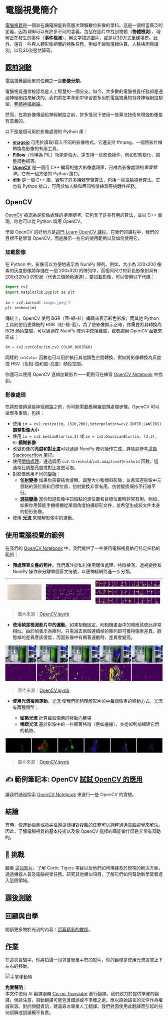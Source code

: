 <!--
CO_OP_TRANSLATOR_METADATA:
{
  "original_hash": "4bedc8e702db17260cfe824d58b6cfd4",
  "translation_date": "2025-08-24T22:00:22+00:00",
  "source_file": "lessons/4-ComputerVision/06-IntroCV/README.md",
  "language_code": "tw"
}
-->
# 電腦視覺簡介

[電腦視覺](https://wikipedia.org/wiki/Computer_vision)是一個旨在讓電腦能夠高層次理解數位影像的學科。這是一個相當廣泛的定義，因為*理解*可以有許多不同的含義，包括在圖片中找到物體（**物體檢測**）、理解正在發生的事件（**事件檢測**）、用文字描述圖片，或是以3D方式重建場景。此外，還有一些與人類影像相關的特殊任務，例如年齡和情緒估算、人臉檢測與識別，以及3D姿態估算等。

## [課前測驗](https://ff-quizzes.netlify.app/en/ai/quiz/11)

電腦視覺最簡單的任務之一是**影像分類**。

電腦視覺通常被認為是人工智慧的一個分支。如今，大多數的電腦視覺任務都是通過神經網路來解決的。我們將在本章節中學習更多用於電腦視覺的特殊神經網路類型，[卷積神經網路](../07-ConvNets/README.md)。

然而，在將影像傳遞給神經網路之前，許多情況下使用一些算法技術來增強影像是有意義的。

以下是幾個可用於影像處理的 Python 庫：

* **[imageio](https://imageio.readthedocs.io/en/stable/)** 可用於讀取/寫入不同的影像格式。它還支持 ffmpeg，一個將影片幀轉換為影像的有用工具。
* **[Pillow](https://pillow.readthedocs.io/en/stable/index.html)**（也稱為 PIL）功能更強大，還支持一些影像操作，例如形態變化、調整調色板等。
* **[OpenCV](https://opencv.org/)** 是一個用 C++ 編寫的強大影像處理庫，已成為影像處理的*事實標準*。它有一個方便的 Python 接口。
* **[dlib](http://dlib.net/)** 是一個 C++ 庫，實現了許多機器學習算法，包括一些電腦視覺算法。它也有 Python 接口，可用於如人臉和面部特徵檢測等挑戰性任務。

## OpenCV

[OpenCV](https://opencv.org/) 被認為是影像處理的*事實標準*。它包含了許多有用的算法，並以 C++ 實現。你也可以從 Python 調用 OpenCV。

學習 OpenCV 的好地方是[這門 Learn OpenCV 課程](https://learnopencv.com/getting-started-with-opencv/)。在我們的課程中，我們的目標不是學習 OpenCV，而是展示一些它的使用範例以及如何使用它。

### 加載影像

在 Python 中，影像可以方便地表示為 NumPy 陣列。例如，大小為 320x200 像素的灰度影像將存儲在一個 200x320 的陣列中，而相同尺寸的彩色影像則具有 200x320x3 的形狀（代表三個顏色通道）。要加載影像，可以使用以下代碼：

```python
import cv2
import matplotlib.pyplot as plt

im = cv2.imread('image.jpeg')
plt.imshow(im)
```

傳統上，OpenCV 使用 BGR（藍-綠-紅）編碼來表示彩色影像，而其他 Python 工具則使用更傳統的 RGB（紅-綠-藍）。為了使影像顯示正確，你需要將其轉換為 RGB 顏色空間，可以通過在 NumPy 陣列中交換維度，或者調用 OpenCV 函數來完成：

```python
im = cv2.cvtColor(im,cv2.COLOR_BGR2RGB)
```

同樣的 `cvtColor` 函數也可以用於執行其他顏色空間轉換，例如將影像轉換為灰度或 HSV（色相-飽和度-亮度）顏色空間。

你還可以使用 OpenCV 逐幀加載影片——範例可在練習 [OpenCV Notebook](../../../../../lessons/4-ComputerVision/06-IntroCV/OpenCV.ipynb) 中找到。

### 影像處理

在將影像傳遞給神經網路之前，你可能需要應用幾個預處理步驟。OpenCV 可以做很多事情，包括：

* 使用 `im = cv2.resize(im, (320,200),interpolation=cv2.INTER_LANCZOS)` **調整影像大小**
* 使用 `im = cv2.medianBlur(im,3)` 或 `im = cv2.GaussianBlur(im, (3,3), 0)` **模糊影像**
* 改變影像的**亮度和對比度**可以通過 NumPy 陣列操作完成，詳情請參考[這篇 Stackoverflow 筆記](https://stackoverflow.com/questions/39308030/how-do-i-increase-the-contrast-of-an-image-in-python-opencv)。
* 使用[閾值處理](https://docs.opencv.org/4.x/d7/d4d/tutorial_py_thresholding.html)，通過調用 `cv2.threshold`/`cv2.adaptiveThreshold` 函數，這通常比調整亮度或對比度更可取。
* 對影像應用不同的[變換](https://docs.opencv.org/4.5.5/da/d6e/tutorial_py_geometric_transformations.html)：
    - **[仿射變換](https://docs.opencv.org/4.5.5/d4/d61/tutorial_warp_affine.html)** 如果你需要結合旋轉、調整大小和傾斜影像，並且知道影像中三個點的源位置和目標位置，仿射變換非常有用。仿射變換保持平行線平行。
    - **[透視變換](https://medium.com/analytics-vidhya/opencv-perspective-transformation-9edffefb2143)** 當你知道影像中四個點的源位置和目標位置時非常有用。例如，如果你用智能手機相機從某個角度拍攝矩形文件，並希望生成該文件本身的矩形影像。
* 使用 **[光流](https://docs.opencv.org/4.5.5/d4/dee/tutorial_optical_flow.html)** 來理解影像中的運動。

## 使用電腦視覺的範例

在我們的 [OpenCV Notebook](../../../../../lessons/4-ComputerVision/06-IntroCV/OpenCV.ipynb) 中，我們提供了一些使用電腦視覺執行特定任務的範例：

* **預處理盲文書的照片**。我們專注於如何使用閾值處理、特徵檢測、透視變換和 NumPy 操作來分離單個盲文符號，以便神經網路進一步分類。

![盲文影像](../../../../../translated_images/braille.341962ff76b1bd7044409371d3de09ced5028132aef97344ea4b7468c1208126.tw.jpeg) | ![盲文影像預處理結果](../../../../../translated_images/braille-result.46530fea020b03c76aac532d7d6eeef7f6fb35b55b1001cd21627907dabef3ed.tw.png) | ![盲文符號](../../../../../translated_images/braille-symbols.0159185ab69d533909dc4d7d26a1971b51401c6a80eb3a5584f250ea880af88b.tw.png)
----|-----|-----

> 圖片來源：[OpenCV.ipynb](../../../../../lessons/4-ComputerVision/06-IntroCV/OpenCV.ipynb)

* **使用幀差檢測影片中的運動**。如果相機固定，則相機畫面中的幀應該彼此非常相似。由於幀表示為陣列，只需減去兩個連續幀的陣列即可獲得像素差異，靜態幀的差異應該很低，而當影像中有顯著運動時，差異會變高。

![影片幀和幀差的影像](../../../../../translated_images/frame-difference.706f805491a0883c938e16447bf5eb2f7d69e812c7f743cbe7d7c7645168f81f.tw.png)

> 圖片來源：[OpenCV.ipynb](../../../../../lessons/4-ComputerVision/06-IntroCV/OpenCV.ipynb)

* **使用光流檢測運動**。[光流](https://docs.opencv.org/3.4/d4/dee/tutorial_optical_flow.html) 使我們能夠理解影片幀中每個像素的移動方式。光流有兩種類型：

   - **密集光流** 計算每個像素的移動向量場
   - **稀疏光流** 基於影像中的一些顯著特徵（例如邊緣），並從幀到幀構建它們的軌跡。

![光流影像](../../../../../translated_images/optical.1f4a94464579a83a10784f3c07fe7228514714b96782edf50e70ccd59d2d8c4f.tw.png)

> 圖片來源：[OpenCV.ipynb](../../../../../lessons/4-ComputerVision/06-IntroCV/OpenCV.ipynb)

## ✍️ 範例筆記本: OpenCV [試試 OpenCV 的應用](../../../../../lessons/4-ComputerVision/06-IntroCV/OpenCV.ipynb)

讓我們通過探索 [OpenCV Notebook](../../../../../lessons/4-ComputerVision/06-IntroCV/OpenCV.ipynb) 來進行一些 OpenCV 的實驗。

## 結論

有時，像運動檢測或指尖檢測這樣相對複雜的任務可以純粹通過電腦視覺來解決。因此，了解電腦視覺的基本技術以及像 OpenCV 這樣的庫能做什麼是非常有幫助的。

## 🚀 挑戰

觀看 [這段影片](https://docs.microsoft.com/shows/ai-show/ai-show--2021-opencv-ai-competition--grand-prize-winners--cortic-tigers--episode-32?WT.mc_id=academic-77998-cacaste)，了解 Cortic Tigers 項目以及他們如何構建基於模塊的解決方案，通過機器人普及電腦視覺任務。研究其他類似項目，了解它們如何幫助新學習者進入這個領域。

## [課後測驗](https://ff-quizzes.netlify.app/en/ai/quiz/12)

## 回顧與自學

閱讀更多關於光流的內容：[這篇精彩的教程](https://learnopencv.com/optical-flow-in-opencv/)。

## [作業](lab/README.md)

在這次實驗中，你將拍攝一段包含簡單手勢的影片，你的目標是使用光流提取上下左右的移動。

<img src="images/palm-movement.png" width="30%" alt="手掌移動幀"/>

**免責聲明**：  
本文件使用 AI 翻譯服務 [Co-op Translator](https://github.com/Azure/co-op-translator) 進行翻譯。我們致力於提供準確的翻譯，但請注意，自動翻譯可能包含錯誤或不準確之處。應以原始語言的文件作為權威來源。對於關鍵資訊，建議尋求專業人工翻譯。我們對因使用此翻譯而引起的任何誤解或誤讀概不負責。